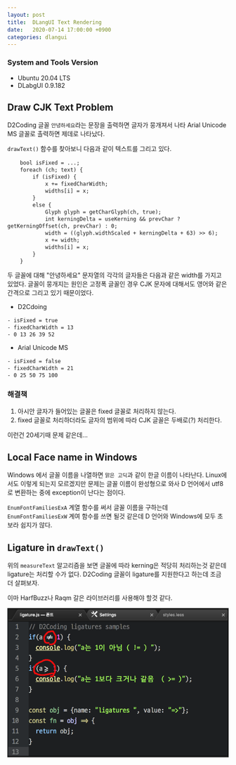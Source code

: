 ```yaml
---
layout: post
title:  DLangUI Text Rendering
date:   2020-07-14 17:00:00 +0900
categories: dlangui
---
```


### System and Tools Version

- Ubuntu 20.04 LTS
- DLabgUI 0.9.182 

## Draw CJK Text Problem

D2Coding 글꼴 `안녕하세요`라는 문장을  출력하면 글자가 뭉개져서 나타
Arial Unicode MS 글꼴로 촐력하면 제데로 나타났다.

`drawText()` 함수를 찾아보니 다음과 같이 텍스트를 그리고 있다.

```
    bool isFixed = ...;
    foreach (ch; text) {
        if (isFixed) {
            x += fixedCharWidth;
            widths[i] = x;
        }
        else {
            Glyph glyph = getCharGlyph(ch, true);
            int kerningDelta = useKerning && prevChar ? getKerningOffset(ch, prevChar) : 0;
            width = ((glyph.widthScaled + kerningDelta + 63) >> 6);
            x += width;
            widths[i] = x;
        }
    }
```

두 글꼴에 대해 "안녕하세요" 문자열의 각각의 글자들은 다음과 같은 width를 가지고 있었다.
글꼴이 뭉개지는 원인은 고정폭 글꼴인 경우 CJK 문자에 대해서도 영어와 같은 간격으로
그리고 있기 때문이었다. 
- D2Cdoing

```
- isFixed = true
- fixedCharWidth = 13
- 0 13 26 39 52
```

- Arial Unicode MS

```
- isFixed = false
- fixedCharWidth = 21
- 0 25 50 75 100

```

### 해결책

1. 아시안 글자가 들어있는 글꼴은 fixed 글꼴로 처리하지 않는다.
2. fixed 글꼴로 처리하더라도 글자의 범위에 따라 CJK 글꼴은 두배로(?) 처리한다.

이런건 20세기때 문제 같은데...

## Local Face name in Windows

Windows 에서 글꼴 이름을 나열하면 `맑은 고딕`과 같이 한글 이름이 나타난다.
Linux에서도 이렇게 되는지 모르겠지만 문제는 글꼴 이름이 완성형으로 와사
D 언어에서 utf8 로 변환하는 중에 exception이 난다는 점이다.

`EnumFontFamiliesExA` 계열 함수를 써서 글꼴 이름을 구하는데 `EnumFontFamiliesExW`
계여 함수를 쓰면 될것 같은데 D 언어와 Windows에 모두 초보라 쉽지가 않다. 

## Ligature in `drawText()`

위의 `measureText` 알고리즘을 보면 글꼴에 따라 kerning은 적당히 처리하는것 같은데
ligature는 처리할 수가 없다. D2Coding 글꼴이 ligature를 지원한다고 하는데
조금 더 살펴보자.

이마 HarfBuzz나 Raqm 갈은 라이브러리를 사용해야 할것 같다.

![ D2Cdding Ligature ](/image/20200714_d2ligature.png)
